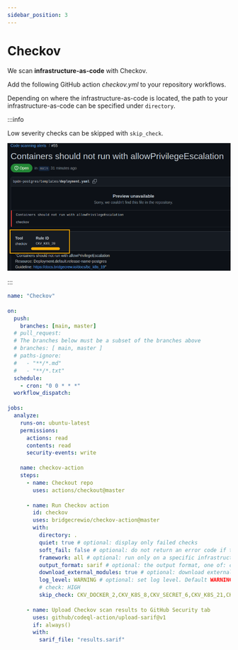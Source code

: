 ```yaml
---
sidebar_position: 3
---
```


# Checkov

We scan **infrastructure-as-code** with Checkov.

Add the following GitHub action _checkov.yml_ to your repository workflows.

Depending on where the infrastructure-as-code is located, the path to your infrastructure-as-code can be specified under `directory`.

:::info

Low severity checks can be skipped with `skip_check`.

![checkov-id.png](assets/checkov-id.png)

:::

```yaml
name: "Checkov"

on:
  push:
    branches: [main, master]
  # pull_request:
  # The branches below must be a subset of the branches above
  # branches: [ main, master ]
  # paths-ignore:
  #   - "**/*.md"
  #   - "**/*.txt"
  schedule:
    - cron: "0 0 * * *"
  workflow_dispatch:

jobs:
  analyze:
    runs-on: ubuntu-latest
    permissions:
      actions: read
      contents: read
      security-events: write

    name: checkov-action
    steps:
      - name: Checkout repo
        uses: actions/checkout@master

      - name: Run Checkov action
        id: checkov
        uses: bridgecrewio/checkov-action@master
        with:
          directory: .
          quiet: true # optional: display only failed checks
          soft_fail: false # optional: do not return an error code if there are failed checks
          framework: all # optional: run only on a specific infrastructure {cloudformation,terraform,kubernetes,all}
          output_format: sarif # optional: the output format, one of: cli, json, junitxml, github_failed_only, or sarif. Default: sarif
          download_external_modules: true # optional: download external terraform modules from public git repositories and terraform registry
          log_level: WARNING # optional: set log level. Default WARNING
          # check: HIGH
          skip_check: CKV_DOCKER_2,CKV_K8S_8,CKV_SECRET_6,CKV_K8S_21,CKV_K8S_37,CKV_K8S_28,CKV_K8S_9,CKV_K8S_43,CKV_K8S_15,CKV_K8S_35,CKV_K8S_38,CKV_K8S_22,CKV_K8S_40,CKV_K8S_31

      - name: Upload Checkov scan results to GitHub Security tab
        uses: github/codeql-action/upload-sarif@v1
        if: always()
        with:
          sarif_file: "results.sarif"
```
